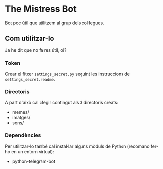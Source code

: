 # The Mistress Bot

Bot poc útil que utilitzem al grup dels col·legues.

## Com utilitzar-lo
Ja he dit que no fa res útil, oi?

### Token
Crear el fitxer `settings_secret.py` seguint les instruccions de `settings_secret.readme`.

### Directoris
A part d'això cal afegir contingut als 3 directoris creats:
 * memes/
 * imatges/
 * sons/

### Dependències
Per utilitzar-lo també cal instal·lar alguns mòduls de Python (recomano fer-ho en un entorn virtual):
 * python-telegram-bot
